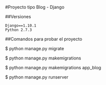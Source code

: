 #Proyecto tipo Blog - Django

##Versiones
```
Django==1.10.1
Python 2.7.3
```

##Comandos para probar el proyecto

$ python manage.py migrate

$ python manage.py makemigrations

$ python manage.py makemigrations app_blog

$ python manage.py runserver
